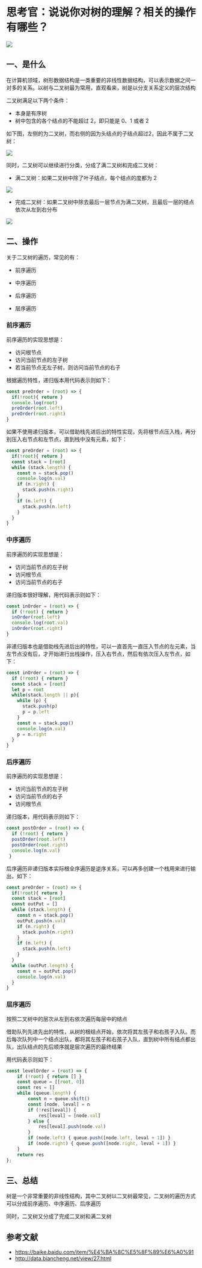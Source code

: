 # 思考官：说说你对树的理解？相关的操作有哪些？



 ![](https://static.vue-js.com/5a7616f0-1dfe-11ec-8e64-91fdec0f05a1.png)



## 一、是什么

在计算机领域，树形数据结构是一类重要的非线性数据结构，可以表示数据之间一对多的关系。以树与二叉树最为常用，直观看来，树是以分支关系定义的层次结构

二叉树满足以下两个条件：

- 本身是有序树
- 树中包含的各个结点的不能超过 2，即只能是 0、1 或者 2

如下图，左侧的为二叉树，而右侧的因为头结点的子结点超过2，因此不属于二叉树：

 ![](https://static.vue-js.com/66758800-1dfe-11ec-a752-75723a64e8f5.png)

同时，二叉树可以继续进行分类，分成了满二叉树和完成二叉树：

- 满二叉树：如果二叉树中除了叶子结点，每个结点的度都为 2

 ![](https://static.vue-js.com/759db050-1dfe-11ec-a752-75723a64e8f5.png)

- 完成二叉树：如果二叉树中除去最后一层节点为满二叉树，且最后一层的结点依次从左到右分布

 ![](https://static.vue-js.com/84ae31f0-1dfe-11ec-8e64-91fdec0f05a1.png)

## 二、操作

关于二叉树的遍历，常见的有：

- 前序遍历
- 中序遍历
- 后序遍历

- 层序遍历





### 前序遍历

前序遍历的实现思想是：

- 访问根节点
- 访问当前节点的左子树
- 若当前节点无左子树，则访问当前节点的右子

根据遍历特性，递归版本用代码表示则如下：

```js
const preOrder = (root) => {
  if(!root){ return }
  console.log(root)
  preOrder(root.left)
  preOrder(root.right)
}
```

如果不使用递归版本，可以借助栈先进后出的特性实现，先将根节点压入栈，再分别压入右节点和左节点，直到栈中没有元素，如下：

```js
const preOrder = (root) => {
  if(!root){ return }
  const stack = [root]
  while (stack.length) {
    const n = stack.pop()
    console.log(n.val)
    if (n.right) {
      stack.push(n.right)
    }
    if (n.left) {
      stack.push(n.left)
    }
  }
}
```





### 中序遍历

前序遍历的实现思想是：

- 访问当前节点的左子树
- 访问根节点
- 访问当前节点的右子

递归版本很好理解，用代码表示则如下：

```js
const inOrder = (root) => {
  if (!root) { return }
  inOrder(root.left)
  console.log(root.val)
  inOrder(root.right)
}
```

非递归版本也是借助栈先进后出的特性，可以一直首先一直压入节点的左元素，当左节点没有后，才开始进行出栈操作，压入右节点，然后有依次压入左节点，如下：

```js
const inOrder = (root) => {
  if (!root) { return }
  const stack = [root]
  let p = root
  while(stack.length || p){
    while (p) {
      stack.push(p)
      p = p.left
    }
    const n = stack.pop()
    console.log(n.val)
    p = n.right
  }
}
```





### 后序遍历

前序遍历的实现思想是：

- 访问当前节点的左子树
- 访问当前节点的右子
- 访问根节点

递归版本，用代码表示则如下：

```js
const postOrder = (root) => {
  if (!root) { return }
  postOrder(root.left)
  postOrder(root.right)
  console.log(n.val)
 }
```

后序遍历非递归版本实际根全序遍历是逆序关系，可以再多创建一个栈用来进行输出，如下：

```js
const preOrder = (root) => {
  if(!root){ return }
  const stack = [root]
  const outPut = []
  while (stack.length) {
    const n = stack.pop()
    outPut.push(n.val)
    if (n.right) {
      stack.push(n.right)
    }
    if (n.left) {
      stack.push(n.left)
    }
  }
  while (outPut.length) {
    const n = outPut.pop()
    console.log(n.val)
  }
}
```





### 层序遍历

按照二叉树中的层次从左到右依次遍历每层中的结点

借助队列先进先出的特性，从树的根结点开始，依次将其左孩子和右孩子入队。而后每次队列中一个结点出队，都将其左孩子和右孩子入队，直到树中所有结点都出队，出队结点的先后顺序就是层次遍历的最终结果

用代码表示则如下：

```js
const levelOrder = (root) => {
    if (!root) { return [] }
    const queue = [[root, 0]]
    const res = []
    while (queue.length) {
        const n = queue.shift()
        const [node, leval] = n
        if (!res[leval]) {
            res[leval] = [node.val]
        } else {
            res[leval].push(node.val)
        }
        if (node.left) { queue.push([node.left, leval + 1]) }
        if (node.right) { queue.push([node.right, leval + 1]) }
    }
    return res
};
```





## 三、总结

树是一个非常重要的非线性结构，其中二叉树以二叉树最常见，二叉树的遍历方式可以分成前序遍历、中序遍历、后序遍历

同时，二叉树又分成了完成二叉树和满二叉树


## 参考文献

- https://baike.baidu.com/item/%E4%BA%8C%E5%8F%89%E6%A0%91
- http://data.biancheng.net/view/27.html
